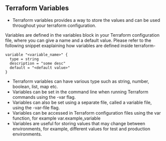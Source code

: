 ## Terraform Variables

- Terraform variables provides a way to store the values and can be used throughout your terraform configuration.

Variables are defined in the variables block in your Terraform configuration file, where you can give a name and a default value. Please refer to the following snippet exaplaining how variables are defined inside terraform-

```
variable "<variable_name>" {
  type = string
  description = "some desc"
  default = "<default value>"
}
```

- Terraform variables can have various type such as string, number, boolean, list, map etc.
- Variables can be set in the command line when running Terraform commands using the -var flag.
- Variables can also be set using a separate file, called a variable file, using the -var-file flag.
- Variables can be accessed in Terraform configuration files using the var function, for example var.example_variable
- Variables are useful for storing values that may change between environments, for example, different values for test and production environments.
